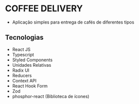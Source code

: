 # COFFEE DELIVERY

- Aplicação simples para entrega de cafés de diferentes tipos

## Tecnologias

- React JS
- Typescript
- Styled Components
- Unidades Relativas
- Radix UI
- Reducers
- Context API
- React Hook Form
- Zod
- phosphor-react (Biblioteca de ícones)